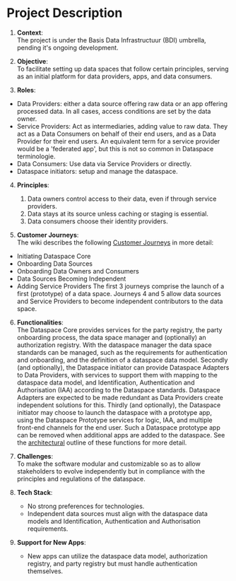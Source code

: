 # Project Description

1. **Context**:  
The project is under the Basis Data Infrastructuur (BDI) umbrella, pending it's ongoing development.

2. **Objective**:  
To facilitate setting up data spaces that follow certain principles, serving as an initial platform for data providers, apps, and data consumers.

3. **Roles**:
  - Data Providers: either a data source offering raw data or an app offering processed data. In all cases, access conditions are set by the data owner.
  - Service Providers: Act as intermediaries, adding value to raw data. They act as a Data Consumers on behalf of their end users, and as a Data Provider for their end users. An equivalent term for a service provider would be a 'federated app', but this is not so common in Dataspace terminologie.
  - Data Consumers: Use data via Service Providers or directly.
  - Dataspace initiators: setup and manage the dataspace.

4. **Principles**:
    1. Data owners control access to their data, even if through service providers.
    2. Data stays at its source unless caching or staging is essential.
    3. Data consumers choose their identity providers.

5. **Customer Journeys**:  
The wiki describes the following [Customer Journeys](/Poort8.Dataspace.Wiki/customerjourneys.md) in more detail:
 - Initiating Dataspace Core
 - Onboarding Data Sources
 - Onboarding Data Owners and Consumers 
 - Data Sources Becoming Independent
 - Adding Service Providers
The first 3 journeys comprise the launch of a first (prototype) of a data space. Journeys 4 and 5 allow data sources and Service Providers to become independent contributors to the data space.

6. **Functionalities**:  
The Dataspace Core provides services for the party registry, the party onboarding process, the data space manager  and  (optionally) an authorization registry. With the dataspace manager the data space standards can be managed, such as the requirements for authentication and onboarding, and the definition of a dataspace data model.
Secondly (and optionally), the Dataspace initiator can provide Dataspace Adapters to Data Providers, with services to support them with mapping to the dataspace data model, and Identification, Authentication and Authorisation (IAA) according to the Dataspace standards. Dataspace Adapters are expected to be made redundant as Data Providers create independent solutions for this.
Thirdly (and optionally), the Dataspace initiator may choose to launch the dataspace with a prototype app, using the Dataspace Prototype services for logic, IAA, and multiple front-end channels for the end user. Such a Dataspace prototype app can be removed when additional apps are added to the dataspace.
See the [architectural](/Poort8.Dataspace.Wiki/architecture.md) outline of these functions for more detail.

7. **Challenges**:  
To make the software modular and customizable so as to allow stakeholders to evolve independently but in compliance with the principles and regulations of the dataspace.

8. **Tech Stack**:
    - No strong preferences for technologies.
    - Independent data sources must align with the dataspace data models and Identification, Authentication and Authorisation requirements.

9. **Support for New Apps**:
    - New apps can utilize the dataspace data model, authorization registry, and party registry but must handle authentication themselves.
